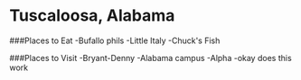 # Tuscaloosa, Alabama

###Places to Eat
-Bufallo phils
-Little Italy
-Chuck's Fish

###Places to Visit
-Bryant-Denny
-Alabama campus
-Alpha
-okay does this work
